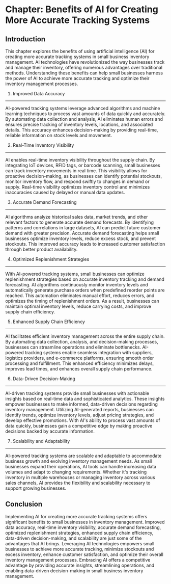 Chapter: Benefits of AI for Creating More Accurate Tracking Systems
===================================================================

Introduction
------------

This chapter explores the benefits of using artificial intelligence (AI) for creating more accurate tracking systems in small business inventory management. AI technologies have revolutionized the way businesses track and manage their inventory, offering numerous advantages over traditional methods. Understanding these benefits can help small businesses harness the power of AI to achieve more accurate tracking and optimize their inventory management processes.

1. Improved Data Accuracy
-------------------------

AI-powered tracking systems leverage advanced algorithms and machine learning techniques to process vast amounts of data quickly and accurately. By automating data collection and analysis, AI eliminates human errors and ensures precise tracking of inventory levels, locations, and associated details. This accuracy enhances decision-making by providing real-time, reliable information on stock levels and movement.

2. Real-Time Inventory Visibility
---------------------------------

AI enables real-time inventory visibility throughout the supply chain. By integrating IoT devices, RFID tags, or barcode scanning, small businesses can track inventory movements in real time. This visibility allows for proactive decision-making, as businesses can identify potential stockouts, monitor inventory flow, and respond swiftly to changes in demand or supply. Real-time visibility optimizes inventory control and minimizes inaccuracies caused by delayed or manual data updates.

3. Accurate Demand Forecasting
------------------------------

AI algorithms analyze historical sales data, market trends, and other relevant factors to generate accurate demand forecasts. By identifying patterns and correlations in large datasets, AI can predict future customer demand with greater precision. Accurate demand forecasting helps small businesses optimize inventory levels, reduce excess stock, and prevent stockouts. This improved accuracy leads to increased customer satisfaction through better product availability.

4. Optimized Replenishment Strategies
-------------------------------------

With AI-powered tracking systems, small businesses can optimize replenishment strategies based on accurate inventory tracking and demand forecasting. AI algorithms continuously monitor inventory levels and automatically generate purchase orders when predefined reorder points are reached. This automation eliminates manual effort, reduces errors, and optimizes the timing of replenishment orders. As a result, businesses can maintain optimal inventory levels, reduce carrying costs, and improve supply chain efficiency.

5. Enhanced Supply Chain Efficiency
-----------------------------------

AI facilitates efficient inventory management across the entire supply chain. By automating data collection, analysis, and decision-making processes, businesses can streamline operations and eliminate bottlenecks. AI-powered tracking systems enable seamless integration with suppliers, logistics providers, and e-commerce platforms, ensuring smooth order processing and fulfillment. This enhanced efficiency minimizes delays, improves lead times, and enhances overall supply chain performance.

6. Data-Driven Decision-Making
------------------------------

AI-driven tracking systems provide small businesses with actionable insights based on real-time data and sophisticated analytics. These insights empower businesses to make informed, data-driven decisions regarding inventory management. Utilizing AI-generated reports, businesses can identify trends, optimize inventory levels, adjust pricing strategies, and develop effective promotions. With AI's ability to process vast amounts of data quickly, businesses gain a competitive edge by making proactive decisions backed by accurate information.

7. Scalability and Adaptability
-------------------------------

AI-powered tracking systems are scalable and adaptable to accommodate business growth and evolving inventory management needs. As small businesses expand their operations, AI tools can handle increasing data volumes and adapt to changing requirements. Whether it's tracking inventory in multiple warehouses or managing inventory across various sales channels, AI provides the flexibility and scalability necessary to support growing businesses.

Conclusion
----------

Implementing AI for creating more accurate tracking systems offers significant benefits to small businesses in inventory management. Improved data accuracy, real-time inventory visibility, accurate demand forecasting, optimized replenishment strategies, enhanced supply chain efficiency, data-driven decision-making, and scalability are just some of the advantages that AI brings. Leveraging AI technologies empowers small businesses to achieve more accurate tracking, minimize stockouts and excess inventory, enhance customer satisfaction, and optimize their overall inventory management processes. Embracing AI offers a competitive advantage by providing accurate insights, streamlining operations, and enabling data-driven decision-making in small business inventory management.
